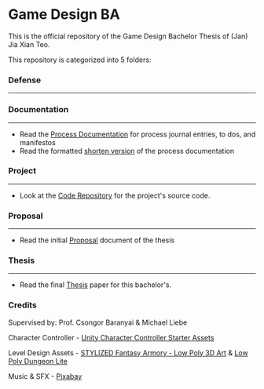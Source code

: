 # Game Design BA
This is the official repository of the Game Design Bachelor Thesis of (Jan) Jia Xian Teo.

This repository is categorized into 5 folders:

### Defense
***

### Documentation
***
+ Read the [Process Documentation](Documentation/ProcessDocumentation.md) for process journal entries, to dos, and manifestos
+ Read the formatted [shorten version](Documentation/ProcessDocumentation_Shorten.pdf) of the process documentation
### Project
***
+ Look at the [Code Repository](Project/BAProject_URP/) for the project's source code.
### Proposal
***
+ Read the initial [Proposal](Proposal/TeoJiaXian_BAProposal.pdf) document of the thesis

### Thesis
***
+ Read the final [Thesis](Thesis/JiaXianTeo_GamingBeyondTheWalls_BAThesis.pdf) paper for this bachelor's.

### Credits
Supervised by: Prof. Csongor Baranyai & Michael Liebe

Character Controller - [Unity Character Controller Starter Assets](https://assetstore.unity.com/packages/essentials/starter-assets-character-controllers-urp-267961)

Level Design Assets - [STYLIZED Fantasy Armory - Low Poly 3D Art](https://assetstore.unity.com/packages/3d/environments/fantasy/stylized-fantasy-armory-low-poly-3d-art-249203) & [Low Poly Dungeon Lite](https://assetstore.unity.com/packages/3d/environments/dungeons/low-poly-dungeons-lite-177937)

Music & SFX - [Pixabay](https://pixabay.com)

